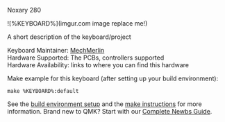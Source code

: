 Noxary 280

![%KEYBOARD%](imgur.com image replace me!)

A short description of the keyboard/project

Keyboard Maintainer: [MechMerlin](https://github.com/mechmerlin)  
Hardware Supported: The PCBs, controllers supported  
Hardware Availability: links to where you can find this hardware

Make example for this keyboard (after setting up your build environment):

    make %KEYBOARD%:default

See the [build environment setup](https://docs.qmk.fm/#/getting_started_build_tools) and the [make instructions](https://docs.qmk.fm/#/getting_started_make_guide) for more information. Brand new to QMK? Start with our [Complete Newbs Guide](https://docs.qmk.fm/#/newbs).
